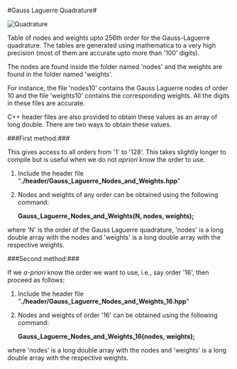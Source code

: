 #Gauss Laguerre Quadrature#

![Quadrature](https://raw2.github.com/sivaramambikasaran/Quadrature/master/images/Gauss_Laguerre_Quadrature.png)

Table of nodes and weights upto 256th order for the Gauss-Laguerre quadrature. The tables are generated using mathematica to a very high precision (most of them are accurate upto more than '100' digits).

The nodes are found inside the folder named 'nodes' and the weights are found in the folder named 'weights'.

For instance, the file 'nodes10' contains the Gauss Laguerre nodes of order 10 and the file 'weights10' contains the corresponding weights. All the digits in these files are accurate.

C++ header files are also provided to obtain these values as an array of long double. There are two ways to obtain these values.

###First method:###

This gives access to all orders from '1' to '128'. This takes slightly longer to compile but is useful when we do not *apriori* know the order to use.

1. Include the header file "**./header/Gauss\_Laguerre\_Nodes\_and\_Weights.hpp**"
    
2. Nodes and weights of any order can be obtained using the following command:
    
    **Gauss_Laguerre_Nodes_and_Weights(N, nodes, weights);**

where 'N' is the order of the Gauss Laguerre quadrature, 'nodes' is a long double array with the nodes and 'weights' is a long double array with the respective weights.


###Second method:###

If we *a-priori* know the order we want to use, i.e., say order '16', then proceed as follows:

1. Include the header file "**./header/Gauss\_Laguerre\_Nodes\_and\_Weights_16.hpp**"
    
2. Nodes and weights of order '16' can be obtained using the following command:
    
    **Gauss_Laguerre_Nodes_and_Weights_16(nodes, weights);**

where 'nodes' is a long double array with the nodes and 'weights' is a long double array with the respective weights.

